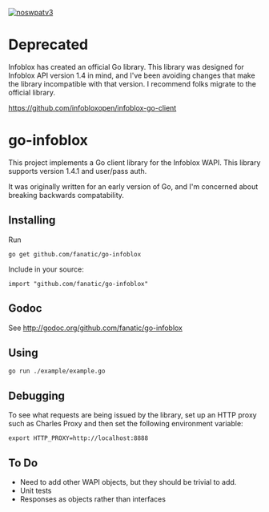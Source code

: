 [![noswpatv3](http://zoobab.wdfiles.com/local--files/start/noupcv3.jpg)](https://ffii.org/donate-now-to-save-europe-from-software-patents-says-ffii/)
# Deprecated

Infoblox has created an official Go library.  This library was designed for Infoblox API version 1.4 in mind, and I've been avoiding changes that make the library incompatible with that version.  I recommend folks migrate to the official library.

https://github.com/infobloxopen/infoblox-go-client

# go-infoblox

This project implements a Go client library for the Infoblox WAPI. This library supports version 1.4.1 and user/pass
auth.

It was originally written for an early version of Go, and I'm concerned about breaking backwards compatability.

## Installing

Run

    go get github.com/fanatic/go-infoblox

Include in your source:

    import "github.com/fanatic/go-infoblox"

## Godoc

See http://godoc.org/github.com/fanatic/go-infoblox

## Using

    go run ./example/example.go

## Debugging

To see what requests are being issued by the library, set up an HTTP proxy such as Charles Proxy and then set the
following environment variable:

    export HTTP_PROXY=http://localhost:8888

## To Do

* Need to add other WAPI objects, but they should be trivial to add.
* Unit tests
* Responses as objects rather than interfaces

